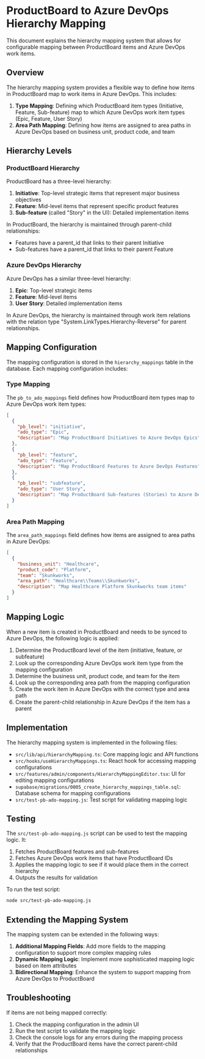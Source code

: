 # ProductBoard to Azure DevOps Hierarchy Mapping

This document explains the hierarchy mapping system that allows for configurable mapping between ProductBoard items and Azure DevOps work items.

## Overview

The hierarchy mapping system provides a flexible way to define how items in ProductBoard map to work items in Azure DevOps. This includes:

1. **Type Mapping**: Defining which ProductBoard item types (Initiative, Feature, Sub-feature) map to which Azure DevOps work item types (Epic, Feature, User Story)
2. **Area Path Mapping**: Defining how items are assigned to area paths in Azure DevOps based on business unit, product code, and team

## Hierarchy Levels

### ProductBoard Hierarchy

ProductBoard has a three-level hierarchy:

1. **Initiative**: Top-level strategic items that represent major business objectives
2. **Feature**: Mid-level items that represent specific product features
3. **Sub-feature** (called "Story" in the UI): Detailed implementation items

In ProductBoard, the hierarchy is maintained through parent-child relationships:
- Features have a parent_id that links to their parent Initiative
- Sub-features have a parent_id that links to their parent Feature

### Azure DevOps Hierarchy

Azure DevOps has a similar three-level hierarchy:

1. **Epic**: Top-level strategic items
2. **Feature**: Mid-level items
3. **User Story**: Detailed implementation items

In Azure DevOps, the hierarchy is maintained through work item relations with the relation type "System.LinkTypes.Hierarchy-Reverse" for parent relationships.

## Mapping Configuration

The mapping configuration is stored in the `hierarchy_mappings` table in the database. Each mapping configuration includes:

### Type Mapping

The `pb_to_ado_mappings` field defines how ProductBoard item types map to Azure DevOps work item types:

```json
[
  {
    "pb_level": "initiative",
    "ado_type": "Epic",
    "description": "Map ProductBoard Initiatives to Azure DevOps Epics"
  },
  {
    "pb_level": "feature",
    "ado_type": "Feature",
    "description": "Map ProductBoard Features to Azure DevOps Features"
  },
  {
    "pb_level": "subfeature",
    "ado_type": "User Story",
    "description": "Map ProductBoard Sub-features (Stories) to Azure DevOps User Stories"
  }
]
```

### Area Path Mapping

The `area_path_mappings` field defines how items are assigned to area paths in Azure DevOps:

```json
[
  {
    "business_unit": "Healthcare",
    "product_code": "Platform",
    "team": "Skunkworks",
    "area_path": "Healthcare\\Teams\\Skunkworks",
    "description": "Map Healthcare Platform Skunkworks team items"
  }
]
```

## Mapping Logic

When a new item is created in ProductBoard and needs to be synced to Azure DevOps, the following logic is applied:

1. Determine the ProductBoard level of the item (initiative, feature, or subfeature)
2. Look up the corresponding Azure DevOps work item type from the mapping configuration
3. Determine the business unit, product code, and team for the item
4. Look up the corresponding area path from the mapping configuration
5. Create the work item in Azure DevOps with the correct type and area path
6. Create the parent-child relationship in Azure DevOps if the item has a parent

## Implementation

The hierarchy mapping system is implemented in the following files:

- `src/lib/api/hierarchyMapping.ts`: Core mapping logic and API functions
- `src/hooks/useHierarchyMappings.ts`: React hook for accessing mapping configurations
- `src/features/admin/components/HierarchyMappingEditor.tsx`: UI for editing mapping configurations
- `supabase/migrations/0005_create_hierarchy_mappings_table.sql`: Database schema for mapping configurations
- `src/test-pb-ado-mapping.js`: Test script for validating mapping logic

## Testing

The `src/test-pb-ado-mapping.js` script can be used to test the mapping logic. It:

1. Fetches ProductBoard features and sub-features
2. Fetches Azure DevOps work items that have ProductBoard IDs
3. Applies the mapping logic to see if it would place them in the correct hierarchy
4. Outputs the results for validation

To run the test script:

```bash
node src/test-pb-ado-mapping.js
```

## Extending the Mapping System

The mapping system can be extended in the following ways:

1. **Additional Mapping Fields**: Add more fields to the mapping configuration to support more complex mapping rules
2. **Dynamic Mapping Logic**: Implement more sophisticated mapping logic based on item attributes
3. **Bidirectional Mapping**: Enhance the system to support mapping from Azure DevOps to ProductBoard

## Troubleshooting

If items are not being mapped correctly:

1. Check the mapping configuration in the admin UI
2. Run the test script to validate the mapping logic
3. Check the console logs for any errors during the mapping process
4. Verify that the ProductBoard items have the correct parent-child relationships
